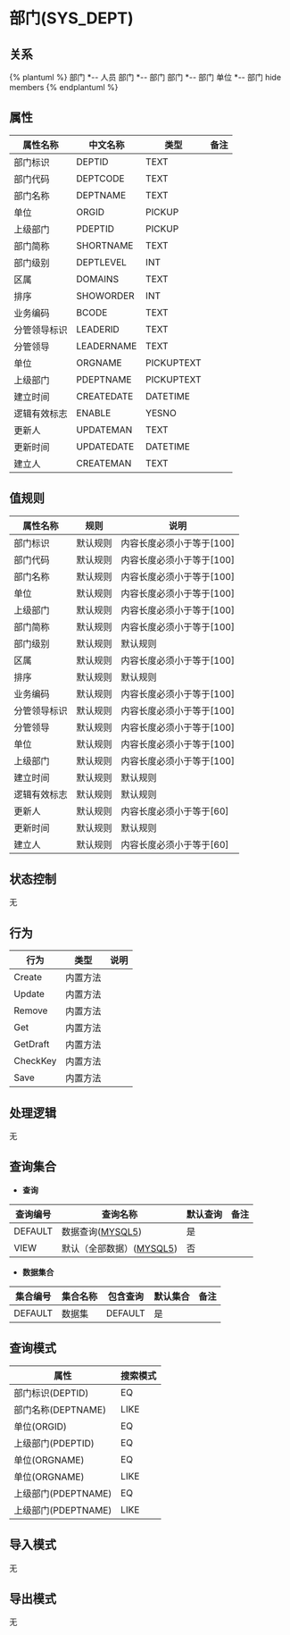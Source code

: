 # 部门(SYS_DEPT)

  

## 关系
{% plantuml %}
部门 *-- 人员 
部门 *-- 部门 
部门 *-- 部门 
单位 *-- 部门 
hide members
{% endplantuml %}

## 属性

| 属性名称        |    中文名称    | 类型     |  备注  |
| --------   |------------| -----   |  -------- | 
|部门标识|DEPTID|TEXT|&nbsp;|
|部门代码|DEPTCODE|TEXT|&nbsp;|
|部门名称|DEPTNAME|TEXT|&nbsp;|
|单位|ORGID|PICKUP|&nbsp;|
|上级部门|PDEPTID|PICKUP|&nbsp;|
|部门简称|SHORTNAME|TEXT|&nbsp;|
|部门级别|DEPTLEVEL|INT|&nbsp;|
|区属|DOMAINS|TEXT|&nbsp;|
|排序|SHOWORDER|INT|&nbsp;|
|业务编码|BCODE|TEXT|&nbsp;|
|分管领导标识|LEADERID|TEXT|&nbsp;|
|分管领导|LEADERNAME|TEXT|&nbsp;|
|单位|ORGNAME|PICKUPTEXT|&nbsp;|
|上级部门|PDEPTNAME|PICKUPTEXT|&nbsp;|
|建立时间|CREATEDATE|DATETIME|&nbsp;|
|逻辑有效标志|ENABLE|YESNO|&nbsp;|
|更新人|UPDATEMAN|TEXT|&nbsp;|
|更新时间|UPDATEDATE|DATETIME|&nbsp;|
|建立人|CREATEMAN|TEXT|&nbsp;|

## 值规则
| 属性名称    | 规则    |  说明  |
| --------   |------------| ----- | 
|部门标识|默认规则|内容长度必须小于等于[100]|
|部门代码|默认规则|内容长度必须小于等于[100]|
|部门名称|默认规则|内容长度必须小于等于[100]|
|单位|默认规则|内容长度必须小于等于[100]|
|上级部门|默认规则|内容长度必须小于等于[100]|
|部门简称|默认规则|内容长度必须小于等于[100]|
|部门级别|默认规则|默认规则|
|区属|默认规则|内容长度必须小于等于[100]|
|排序|默认规则|默认规则|
|业务编码|默认规则|内容长度必须小于等于[100]|
|分管领导标识|默认规则|内容长度必须小于等于[100]|
|分管领导|默认规则|内容长度必须小于等于[100]|
|单位|默认规则|内容长度必须小于等于[100]|
|上级部门|默认规则|内容长度必须小于等于[100]|
|建立时间|默认规则|默认规则|
|逻辑有效标志|默认规则|默认规则|
|更新人|默认规则|内容长度必须小于等于[60]|
|更新时间|默认规则|默认规则|
|建立人|默认规则|内容长度必须小于等于[60]|

## 状态控制

无


## 行为
| 行为    | 类型    |  说明  |
| --------   |------------| ----- | 
|Create|内置方法|&nbsp;|
|Update|内置方法|&nbsp;|
|Remove|内置方法|&nbsp;|
|Get|内置方法|&nbsp;|
|GetDraft|内置方法|&nbsp;|
|CheckKey|内置方法|&nbsp;|
|Save|内置方法|&nbsp;|

## 处理逻辑
无

## 查询集合

* **查询**

| 查询编号 | 查询名称       | 默认查询 |   备注|
| --------  | --------   | --------   | ----- |
|DEFAULT|数据查询([MYSQL5](../../appendix/query_MYSQL5.md#SysDepartment_Default))|是|&nbsp;|
|VIEW|默认（全部数据）([MYSQL5](../../appendix/query_MYSQL5.md#SysDepartment_View))|否|&nbsp;|

* **数据集合**

| 集合编号 | 集合名称   |  包含查询  | 默认集合 |   备注|
| --------  | --------   | -------- | --------   | ----- |
|DEFAULT|数据集|DEFAULT|是|&nbsp;|

## 查询模式
| 属性      |    搜索模式     |
| --------   |------------|
|部门标识(DEPTID)|EQ|
|部门名称(DEPTNAME)|LIKE|
|单位(ORGID)|EQ|
|上级部门(PDEPTID)|EQ|
|单位(ORGNAME)|EQ|
|单位(ORGNAME)|LIKE|
|上级部门(PDEPTNAME)|EQ|
|上级部门(PDEPTNAME)|LIKE|

## 导入模式
无


## 导出模式
无
